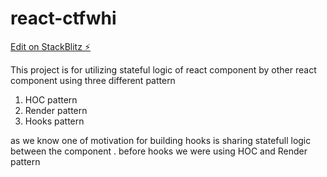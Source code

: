 # react-ctfwhi

[Edit on StackBlitz ⚡️](https://stackblitz.com/edit/react-ctfwhi)

This project is for utilizing stateful logic of react component by other react component
using three different pattern

1. HOC pattern
2. Render pattern
3. Hooks pattern

as we know one of motivation for building hooks is sharing statefull logic between the component . before hooks we were using HOC and Render pattern
